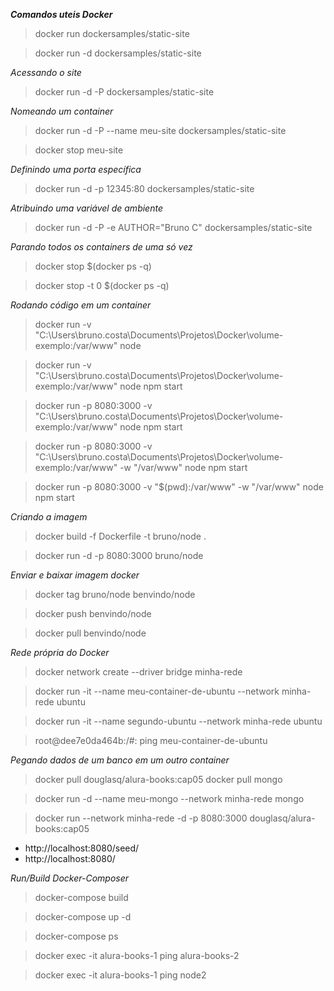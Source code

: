 ***Comandos uteis Docker***

>docker run dockersamples/static-site

>docker run -d dockersamples/static-site

*Acessando o site*
>docker run -d -P dockersamples/static-site

*Nomeando um container*
>docker run -d -P --name meu-site dockersamples/static-site

>docker stop meu-site

*Definindo uma porta específica*
>docker run -d -p 12345:80 dockersamples/static-site

*Atribuindo uma variável de ambiente*
>docker run -d -P -e AUTHOR="Bruno C" dockersamples/static-site

*Parando todos os containers de uma só vez*
>docker stop $(docker ps -q)

>docker stop -t 0 $(docker ps -q)

*Rodando código em um container*
>docker run -v "C:\Users\bruno.costa\Documents\Projetos\Docker\volume-exemplo:/var/www" node

>docker run -v "C:\Users\bruno.costa\Documents\Projetos\Docker\volume-exemplo:/var/www" node npm start

>docker run -p 8080:3000 -v "C:\Users\bruno.costa\Documents\Projetos\Docker\volume-exemplo:/var/www" node npm start

>docker run -p 8080:3000 -v "C:\Users\bruno.costa\Documents\Projetos\Docker\volume-exemplo:/var/www" -w "/var/www" node npm start

>docker run -p 8080:3000 -v "$(pwd):/var/www" -w "/var/www" node npm start


*Criando a imagem*

>docker build -f Dockerfile -t bruno/node .

>docker run -d -p 8080:3000 bruno/node

*Enviar e baixar imagem docker*

>docker tag bruno/node benvindo/node

>docker push benvindo/node

>docker pull benvindo/node

*Rede própria do Docker*

>docker network create --driver bridge minha-rede

>docker run -it --name meu-container-de-ubuntu --network minha-rede ubuntu

>docker run -it --name segundo-ubuntu --network minha-rede ubuntu

>root@dee7e0da464b:/#: ping meu-container-de-ubuntu


*Pegando dados de um banco em um outro container*

>docker pull douglasq/alura-books:cap05
>docker pull mongo

>docker run -d --name meu-mongo --network minha-rede mongo

>docker run --network minha-rede -d -p 8080:3000 douglasq/alura-books:cap05

- http://localhost:8080/seed/ 
- http://localhost:8080/


*Run/Build Docker-Composer*

>docker-compose build

>docker-compose up -d

>docker-compose ps

>docker exec -it alura-books-1 ping alura-books-2

>docker exec -it alura-books-1 ping node2